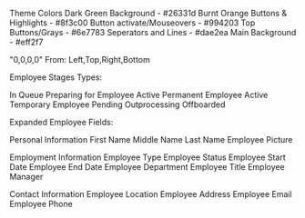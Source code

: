 Theme Colors
Dark Green Background - #26331d
Burnt Orange Buttons & Highlights - #8f3c00
Button activate/Mouseovers - #994203
Top Buttons/Grays - #6e7783
Seperators and Lines - #dae2ea
Main Background - #eff2f7

"0,0,0,0"
From: Left,Top,Right,Bottom


Employee Stages Types:

In Queue
Preparing for Employee
Active Permanent Employee
Active Temporary Employee
Pending Outprocessing
Offboarded

Expanded Employee Fields:

Personal Information
First Name
Middle Name
Last Name
Employee Picture

Employment Information
Employee Type
Employee Status
Employee Start Date
Employee End Date
Employee Department
Employee Title
Employee Manager

Contact Information
Employee Location
Employee Address
Employee Email
Employee Phone




